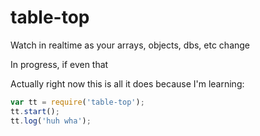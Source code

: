 # table-top

Watch in realtime as your arrays, objects, dbs, etc change

In progress, if even that

Actually right now this is all it does because I'm learning:

``` js
var tt = require('table-top');
tt.start();
tt.log('huh wha');
```
